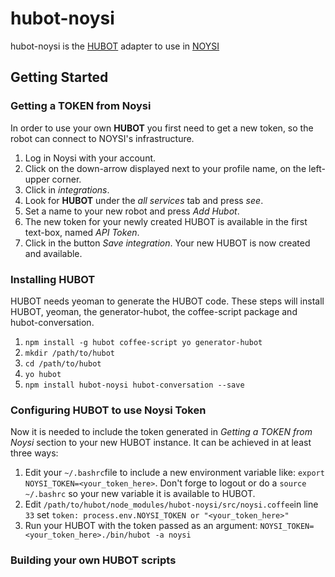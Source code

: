 # hubot-noysi
hubot-noysi is the <a href="https://github.com/github/hubot">HUBOT</a> adapter to use in <a href="https://noysi.com">NOYSI</a>

## Getting Started
### Getting a TOKEN from Noysi
In order to use your own **HUBOT** you first need to get a new token, so the robot can connect to NOYSI's infrastructure.    
  1. Log in Noysi with your account.  
  2. Click on the down-arrow displayed next to your profile name, on the left-upper corner.  
  3. Click in *integrations*.  
  4. Look for **HUBOT** under the *all services* tab and press *see*.  
  5. Set a name to your new robot and press *Add Hubot*.   
  6. The new token for your newly created HUBOT is available in the first text-box, named *API Token*.  
  7. Click in the button *Save integration*. Your new HUBOT is now created and available.
  
### Installing HUBOT  
HUBOT needs yeoman to generate the HUBOT code. These steps will install HUBOT, yeoman, the generator-hubot, the coffee-script package and hubot-conversation.  
  1. ```npm install -g hubot coffee-script yo generator-hubot```
  2. ```mkdir /path/to/hubot```
  3. ```cd /path/to/hubot```
  4. ```yo hubot```
  5. ```npm install hubot-noysi hubot-conversation --save```
 
### Configuring HUBOT to use Noysi Token  
Now it is needed to include the token generated in *Getting a TOKEN from Noysi* section to your new HUBOT instance. It can be achieved in at least three ways:  
  1. Edit your ```~/.bashrc```file to include a new environment variable like: ```export NOYSI_TOKEN=<your_token_here>```. Don't forge to logout or do a ```source ~/.bashrc``` so your new variable it is available to HUBOT.  
  2. Edit ```/path/to/hubot/node_modules/hubot-noysi/src/noysi.coffee```in line ```33``` set ```token: process.env.NOYSI_TOKEN or "<your_token_here>"```  
  3. Run your HUBOT with the token passed as an argument: ```NOYSI_TOKEN=<your_token_here>./bin/hubot -a noysi```
  
### Building your own HUBOT scripts
